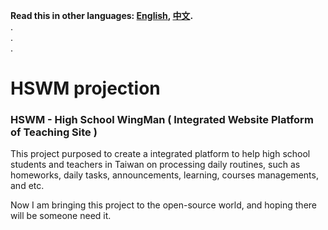 **Read this in other languages: [English](README.md), [中文](README_zh.md).**  
.  
.  
.  
# HSWM projection
### HSWM - High School WingMan ( Integrated Website Platform of Teaching Site )

This project purposed to create a integrated platform to help high school students and teachers in Taiwan on processing daily routines, 
such as homeworks, daily tasks, announcements, learning, courses managements, and etc.

Now I am bringing this project to the open-source world, and hoping there will be someone need it.
